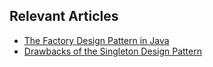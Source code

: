 ## Relevant Articles
- [The Factory Design Pattern in Java](https://www.baeldung.com/java-factory-pattern)
- [Drawbacks of the Singleton Design Pattern](https://www.baeldung.com/java-patterns-singleton-cons)
